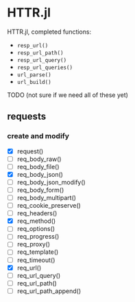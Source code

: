 # HTTR.jl

HTTR.jl, completed functions: 

- `resp_url()`
- `resp_url_path()`
- `resp_url_query()`
- `resp_url_queries()`
- `url_parse()`
- `url_build()`

TODO (not sure if we need all of these yet)

## requests

### create and modify
- [x] request()
- [ ] req_body_raw()
- [ ] req_body_file()
- [x] req_body_json()
- [ ] req_body_json_modify()
- [ ] req_body_form()
- [ ] req_body_multipart()
- [ ] req_cookie_preserve()
- [ ] req_headers()
- [x] req_method()
- [ ] req_options()
- [ ] req_progress()
- [ ] req_proxy()
- [ ] req_template()
- [ ] req_timeout()
- [x] req_url()
- [ ] req_url_query()
- [ ] req_url_path()
- [ ] req_url_path_append()
- [ ] req_user_agent()

### debugging/testing
- [ ] last_response()
- [ ] last_request()
- [ ] req_dry_run()
- [x] req_verbose()
- [ ] with_mocked_responses()
- [ ] local_mocked_responses()
- [x] with_verbosity()

### authentication
- [ ] req_auth_basic()
- [ ] req_auth_bearer_token()
- [ ] req_oauth_auth_code()
- [ ] oauth_flow_auth_code()
- [ ] req_oauth_bearer_jwt()
- [ ] oauth_flow_bearer_jwt()
- [ ] req_oauth_client_credentials()
- [ ] oauth_flow_client_credentials()
- [ ] req_oauth_device()
- [ ] oauth_flow_device()
- [ ] req_oauth_password()
- [ ] oauth_flow_password()
- [ ] req_oauth_refresh()
- [ ] oauth_flow_refresh()

## perform a request
- [x] req_perform()
- [ ] req_perform_stream()
- [ ] req_cache()
- [ ] req_error()
- [ ] req_throttle()
- [ ] req_retry()

## perform multiple requests
- [ ] req_perform_iterative()
- [ ] req_perform_parallel()
- [ ] req_perform_sequential()
- [ ] iterate_with_offset()
- [ ] iterate_with_cursor()
- [ ] iterate_with_link_url()
- [ ] resps_successes()
- [ ] resps_failures()
- [ ] resps_requests()
- [ ] resps_data()

## responses
- [ ] resp_body_raw()
- [ ] resp_has_body()
- [ ] resp_body_string()
- [ ] resp_body_json()
- [ ] resp_body_html()
- [ ] resp_body_xml()
- [ ] resp_check_content_type()
- [ ] resp_content_type()
- [ ] resp_encoding()
- [ ] resp_date()
- [ ] resp_headers()
- [ ] resp_header()
- [ ] resp_header_exists()
- [ ] resp_link_url()
- [ ] resp_raw()
- [ ] resp_retry_after()
- [ ] resp_status()
- [ ] resp_status_desc()
- [ ] resp_is_error()
- [ ] resp_check_status()
- [x] resp_url()
- [x] resp_url_path()
- [x] resp_url_query()
- [x] resp_url_queries()

## miscellaenous helper
- [ ] curl_translate()
- [x] curl_help()
- [x] secret_make_key()
- [ ] secret_encrypt()
- [ ] secret_decrypt()
- [ ] secret_write_rds()
- [ ] secret_read_rds()
- [ ] secret_decrypt_file()
- [ ] secret_encrypt_file()
- [ ] secret_has_key()
- [ ] obfuscate()
- [ ] obfuscated()
- [x] url_parse()
- [x] url_build()

## oauth
- [ ] oauth_cache_path()
- [ ] oauth_client()
- [ ] oauth_client_req_auth()
- [ ] oauth_client_req_auth_header()
- [ ] oauth_client_req_auth_body()
- [ ] oauth_client_req_auth_jwt_sig()
- [ ] oauth_redirect_uri()
- [ ] oauth_token()
